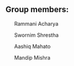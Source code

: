 ## Group members:
<ul>Rammani Acharya</ul>
<ul>Swornim Shrestha</ul>
<ul>Aashiq Mahato</ul>
<ul>Mandip Mishra</ul>
